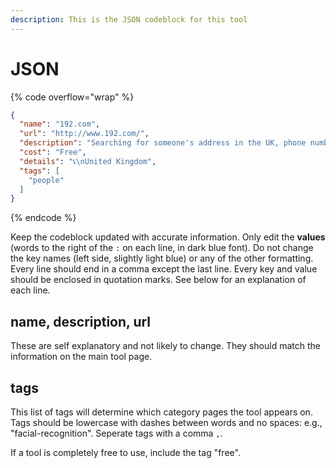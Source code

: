 ```yaml
---
description: This is the JSON codeblock for this tool
---
```


# JSON

{% code overflow="wrap" %}
```json
{
  "name": "192.com",
  "url": "http://www.192.com/",
  "description": "Searching for someone's address in the UK, phone number and who they live with according to electoral rolls.",
  "cost": "Free",
  "details": "📞\nUnited Kingdom",
  "tags": [
    "people"
  ]
}
```
{% endcode %}

Keep the codeblock updated with accurate information. Only edit the **values** (words to the right of the `:` on each line, in dark blue font). Do not change the key names (left side, slightly light blue) or any of the other formatting. Every line should end in a comma except the last line. Every key and value should be enclosed in quotation marks. See below for an explanation of each line.&#x20;

## name, description, url

These are self explanatory and not likely to change. They should match the information on the main tool page.

## tags

This list of tags will determine which category pages the tool appears on. Tags should be lowercase with dashes between words and no spaces: e.g., "facial-recognition". Seperate tags with a comma `,`.

If a tool is completely free to use, include the tag "free".

